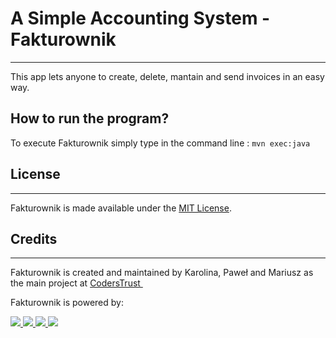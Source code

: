 # **A Simple Accounting System - Fakturownik**

* * *

This app lets anyone to create, delete, mantain and send invoices in an easy way. 

## **How to run the program?**

 To execute Fakturownik simply type in the command line :
`mvn exec:java`


## License

* * *

Fakturownik is made available under the [MIT License](http://www.opensource.org/licenses/mit-license.php).

## Credits

* * *

Fakturownik is created and maintained by Karolina, Paweł and Mariusz as the main project at [CodersTrust ](https://coderstrust.pl/)

Fakturownik is powered by:

[![](https://upload.wikimedia.org/wikipedia/commons/thumb/d/d5/IntelliJ_IDEA_Logo.svg/64px-IntelliJ_IDEA_Logo.svg.png) ](https://www.jetbrains.com/idea/)
 [ ![](https://tinyurl.com/yb8nsx2p) ](https://www.oracle.com/java/) 
 [ ![](https://spring.io/img/spring-platform-watermark-3a1b9ff25a20c68852696041d21275c0.png) ](https://spring.io/) 
 [ ![](https://maven.apache.org/images/logos/maven-feather.png)](https://maven.apache.org/)
 